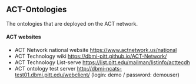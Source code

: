 ## ACT-Ontologies
The ontologies that are deployed on the ACT network.

#### ACT websites
* ACT Network national website https://www.actnetwork.us/national
* ACT Technology wiki https://dbmi-pitt.github.io/ACT-Network/
* ACT Technology List-serve https://list.pitt.edu/mailman/listinfo/acttecdh
* ACT ontology test server http://dbmi-ncats-test01.dbmi.pitt.edu/webclient/ (login: demo / password: demouser)

